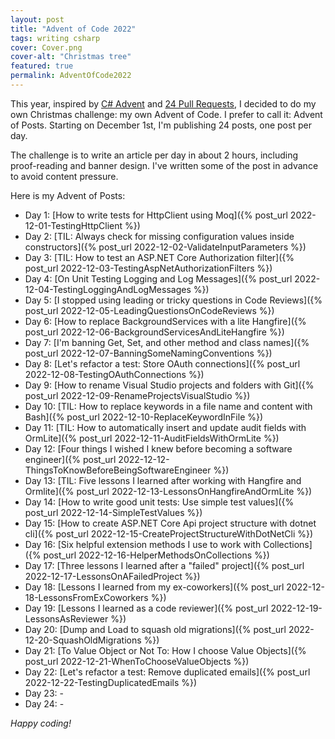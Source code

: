 ```yaml
---
layout: post
title: "Advent of Code 2022"
tags: writing csharp
cover: Cover.png
cover-alt: "Christmas tree"
featured: true
permalink: AdventOfCode2022
---
```


This year, inspired by [C# Advent](https://csadvent.christmas/about) and [24 Pull Requests](https://24pullrequests.com/), I decided to do my own Christmas challenge: my own Advent of Code. I prefer to call it: Advent of Posts. Starting on December 1st, I'm publishing 24 posts, one post per day.

The challenge is to write an article per day in about 2 hours, including proof-reading and banner design. I've written some of the post in advance to avoid content pressure.

Here is my Advent of Posts:

* Day 1: [How to write tests for HttpClient using Moq]({% post_url 2022-12-01-TestingHttpClient %})
* Day 2: [TIL: Always check for missing configuration values inside constructors]({% post_url 2022-12-02-ValidateInputParameters %})
* Day 3: [TIL: How to test an ASP.NET Core Authorization filter]({% post_url 2022-12-03-TestingAspNetAuthorizationFilters %})
* Day 4: [On Unit Testing Logging and Log Messages]({% post_url 2022-12-04-TestingLoggingAndLogMessages %})
* Day 5: [I stopped using leading or tricky questions in Code Reviews]({% post_url 2022-12-05-LeadingQuestionsOnCodeReviews %})
* Day 6: [How to replace BackgroundServices with a lite Hangfire]({% post_url 2022-12-06-BackgroundServicesAndLiteHangfire %})
* Day 7: [I'm banning Get, Set, and other method and class names]({% post_url 2022-12-07-BanningSomeNamingConventions %})
* Day 8: [Let's refactor a test: Store OAuth connections]({% post_url 2022-12-08-TestingOAuthConnections %})
* Day 9: [How to rename Visual Studio projects and folders with Git]({% post_url 2022-12-09-RenameProjectsVisualStudio %})
* Day 10: [TIL: How to replace keywords in a file name and content with Bash]({% post_url 2022-12-10-ReplaceKeywordInFile %})
* Day 11: [TIL: How to automatically insert and update audit fields with OrmLite]({% post_url 2022-12-11-AuditFieldsWithOrmLite %})
* Day 12: [Four things I wished I knew before becoming a software engineer]({% post_url 2022-12-12-ThingsToKnowBeforeBeingSoftwareEngineer %})
* Day 13: [TIL: Five lessons I learned after working with Hangfire and Ormlite]({% post_url 2022-12-13-LessonsOnHangfireAndOrmLite %})
* Day 14: [How to write good unit tests: Use simple test values]({% post_url 2022-12-14-SimpleTestValues %})
* Day 15: [How to create ASP.NET Core Api project structure with dotnet cli]({% post_url 2022-12-15-CreateProjectStructureWithDotNetCli %})
* Day 16: [Six helpful extension methods I use to work with Collections]({% post_url 2022-12-16-HelperMethodsOnCollections %})
* Day 17: [Three lessons I learned after a "failed" project]({% post_url 2022-12-17-LessonsOnAFailedProject %})
* Day 18: [Lessons I learned from my ex-coworkers]({% post_url 2022-12-18-LessonsFromExCoworkers %})
* Day 19: [Lessons I learned as a code reviewer]({% post_url 2022-12-19-LessonsAsReviewer %})
* Day 20: [Dump and Load to squash old migrations]({% post_url 2022-12-20-SquashOldMigrations %})
* Day 21: [To Value Object or Not To: How I choose Value Objects]({% post_url 2022-12-21-WhenToChooseValueObjects %})
* Day 22: [Let's refactor a test: Remove duplicated emails]({% post_url 2022-12-22-TestingDuplicatedEmails %})
* Day 23: -
* Day 24: -

_Happy coding!_